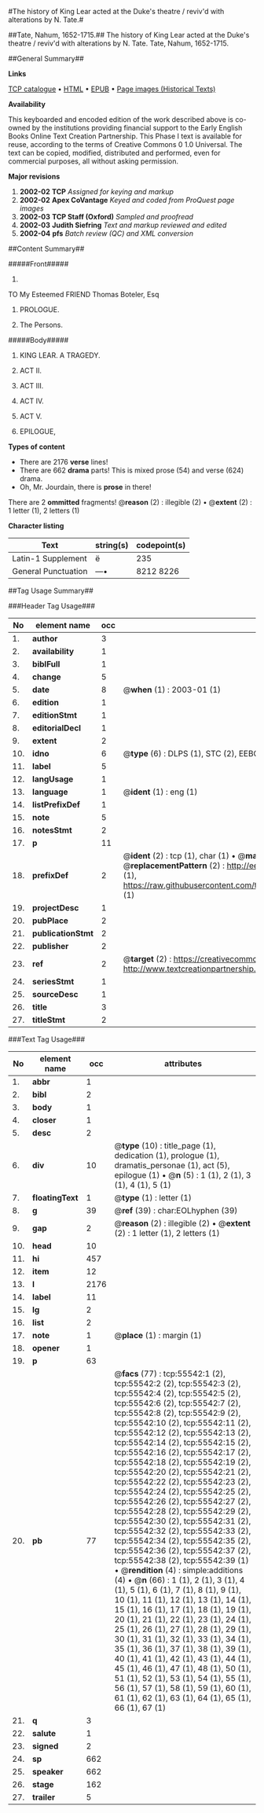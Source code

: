 #The history of King Lear acted at the Duke's theatre / reviv'd with alterations by N. Tate.#

##Tate, Nahum, 1652-1715.##
The history of King Lear acted at the Duke's theatre / reviv'd with alterations by N. Tate.
Tate, Nahum, 1652-1715.

##General Summary##

**Links**

[TCP catalogue](http://www.ota.ox.ac.uk/tcp/)  • 
[HTML](http://tei.it.ox.ac.uk/tcp/Texts-HTML/free/A59/A59493.html)  • 
[EPUB](http://tei.it.ox.ac.uk/tcp/Texts-EPUB/free/A59/A59493.epub) • 
[Page images (Historical Texts)](https://data.historicaltexts.jisc.ac.uk/view?pubId=eebo-12176489e&pageId=eebo-12176489e-55542-1)

**Availability**

This keyboarded and encoded edition of the
	       work described above is co-owned by the institutions
	       providing financial support to the Early English Books
	       Online Text Creation Partnership. This Phase I text is
	       available for reuse, according to the terms of Creative
	       Commons 0 1.0 Universal. The text can be copied,
	       modified, distributed and performed, even for
	       commercial purposes, all without asking permission.

**Major revisions**

1. __2002-02__ __TCP__ *Assigned for keying and markup*
1. __2002-02__ __Apex CoVantage__ *Keyed and coded from ProQuest page images*
1. __2002-03__ __TCP Staff (Oxford)__ *Sampled and proofread*
1. __2002-03__ __Judith Siefring__ *Text and markup reviewed and edited*
1. __2002-04__ __pfs__ *Batch review (QC) and XML conversion*

##Content Summary##

#####Front#####

1. 
TO My Esteemed FRIEND Thomas Boteler, Esq

1. PROLOGUE.

1. The Persons.

#####Body#####

1. KING LEAR. A TRAGEDY.

1. ACT II.

1. ACT III.

1. ACT IV.

1. ACT V.

1. EPILOGUE,

**Types of content**

  * There are 2176 **verse** lines!
  * There are 662 **drama** parts! This is mixed prose (54) and verse (624) drama.
  * Oh, Mr. Jourdain, there is **prose** in there!

There are 2 **ommitted** fragments! 
 @__reason__ (2) : illegible (2)  •  @__extent__ (2) : 1 letter (1), 2 letters (1)

**Character listing**


|Text|string(s)|codepoint(s)|
|---|---|---|
|Latin-1 Supplement|ë|235|
|General Punctuation|—•|8212 8226|

##Tag Usage Summary##

###Header Tag Usage###

|No|element name|occ|attributes|
|---|---|---|---|
|1.|__author__|3||
|2.|__availability__|1||
|3.|__biblFull__|1||
|4.|__change__|5||
|5.|__date__|8| @__when__ (1) : 2003-01 (1)|
|6.|__edition__|1||
|7.|__editionStmt__|1||
|8.|__editorialDecl__|1||
|9.|__extent__|2||
|10.|__idno__|6| @__type__ (6) : DLPS (1), STC (2), EEBO-CITATION (1), OCLC (1), VID (1)|
|11.|__label__|5||
|12.|__langUsage__|1||
|13.|__language__|1| @__ident__ (1) : eng (1)|
|14.|__listPrefixDef__|1||
|15.|__note__|5||
|16.|__notesStmt__|2||
|17.|__p__|11||
|18.|__prefixDef__|2| @__ident__ (2) : tcp (1), char (1)  •  @__matchPattern__ (2) : ([0-9\-]+):([0-9IVX]+) (1), (.+) (1)  •  @__replacementPattern__ (2) : http://eebo.chadwyck.com/downloadtiff?vid=$1&page=$2 (1), https://raw.githubusercontent.com/textcreationpartnership/Texts/master/tcpchars.xml#$1 (1)|
|19.|__projectDesc__|1||
|20.|__pubPlace__|2||
|21.|__publicationStmt__|2||
|22.|__publisher__|2||
|23.|__ref__|2| @__target__ (2) : https://creativecommons.org/publicdomain/zero/1.0/ (1), http://www.textcreationpartnership.org/docs/. (1)|
|24.|__seriesStmt__|1||
|25.|__sourceDesc__|1||
|26.|__title__|3||
|27.|__titleStmt__|2||


###Text Tag Usage###

|No|element name|occ|attributes|
|---|---|---|---|
|1.|__abbr__|1||
|2.|__bibl__|2||
|3.|__body__|1||
|4.|__closer__|1||
|5.|__desc__|2||
|6.|__div__|10| @__type__ (10) : title_page (1), dedication (1), prologue (1), dramatis_personae (1), act (5), epilogue (1)  •  @__n__ (5) : 1 (1), 2 (1), 3 (1), 4 (1), 5 (1)|
|7.|__floatingText__|1| @__type__ (1) : letter (1)|
|8.|__g__|39| @__ref__ (39) : char:EOLhyphen (39)|
|9.|__gap__|2| @__reason__ (2) : illegible (2)  •  @__extent__ (2) : 1 letter (1), 2 letters (1)|
|10.|__head__|10||
|11.|__hi__|457||
|12.|__item__|12||
|13.|__l__|2176||
|14.|__label__|11||
|15.|__lg__|2||
|16.|__list__|2||
|17.|__note__|1| @__place__ (1) : margin (1)|
|18.|__opener__|1||
|19.|__p__|63||
|20.|__pb__|77| @__facs__ (77) : tcp:55542:1 (2), tcp:55542:2 (2), tcp:55542:3 (2), tcp:55542:4 (2), tcp:55542:5 (2), tcp:55542:6 (2), tcp:55542:7 (2), tcp:55542:8 (2), tcp:55542:9 (2), tcp:55542:10 (2), tcp:55542:11 (2), tcp:55542:12 (2), tcp:55542:13 (2), tcp:55542:14 (2), tcp:55542:15 (2), tcp:55542:16 (2), tcp:55542:17 (2), tcp:55542:18 (2), tcp:55542:19 (2), tcp:55542:20 (2), tcp:55542:21 (2), tcp:55542:22 (2), tcp:55542:23 (2), tcp:55542:24 (2), tcp:55542:25 (2), tcp:55542:26 (2), tcp:55542:27 (2), tcp:55542:28 (2), tcp:55542:29 (2), tcp:55542:30 (2), tcp:55542:31 (2), tcp:55542:32 (2), tcp:55542:33 (2), tcp:55542:34 (2), tcp:55542:35 (2), tcp:55542:36 (2), tcp:55542:37 (2), tcp:55542:38 (2), tcp:55542:39 (1)  •  @__rendition__ (4) : simple:additions (4)  •  @__n__ (66) : 1 (1), 2 (1), 3 (1), 4 (1), 5 (1), 6 (1), 7 (1), 8 (1), 9 (1), 10 (1), 11 (1), 12 (1), 13 (1), 14 (1), 15 (1), 16 (1), 17 (1), 18 (1), 19 (1), 20 (1), 21 (1), 22 (1), 23 (1), 24 (1), 25 (1), 26 (1), 27 (1), 28 (1), 29 (1), 30 (1), 31 (1), 32 (1), 33 (1), 34 (1), 35 (1), 36 (1), 37 (1), 38 (1), 39 (1), 40 (1), 41 (1), 42 (1), 43 (1), 44 (1), 45 (1), 46 (1), 47 (1), 48 (1), 50 (1), 51 (1), 52 (1), 53 (1), 54 (1), 55 (1), 56 (1), 57 (1), 58 (1), 59 (1), 60 (1), 61 (1), 62 (1), 63 (1), 64 (1), 65 (1), 66 (1), 67 (1)|
|21.|__q__|3||
|22.|__salute__|1||
|23.|__signed__|2||
|24.|__sp__|662||
|25.|__speaker__|662||
|26.|__stage__|162||
|27.|__trailer__|5||
